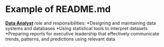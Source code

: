 # Example of README.md

[**Data Analyst**](https://graduate.northeastern.edu/knowledge-hub/what-does-a-data-analyst-do/) role and responsibilities:
*Designing and maintaining data systems and databases
*Using statistical tools to interpret datasets
*Preparing reports for executive leadership that effectively communicate trends, patterns, and predictions using relevant data
